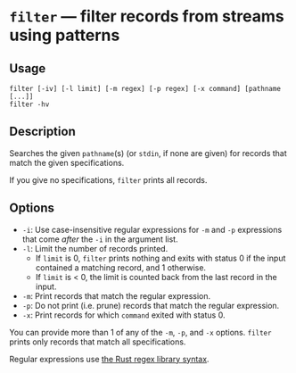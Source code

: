 # `filter` — filter records from streams using patterns

## Usage

```
filter [-iv] [-l limit] [-m regex] [-p regex] [-x command] [pathname [...]]
filter -hv
```

## Description

Searches the given `pathname`(s) (or `stdin`, if none are given) for records
that match the given specifications.

If you give no specifications, `filter` prints all records.

## Options

* `-i`: Use case-insensitive regular expressions for `-m` and `-p` expressions
  that come *after* the `-i` in the argument list.
* `-l`: Limit the number of records printed.
  * If `limit` is 0, `filter` prints nothing and exits with status 0 if the
    input contained a matching record, and 1 otherwise.
  * If `limit` is < 0, the limit is counted back from the last record in the
    input.
* `-m`: Print records that match the regular expression.
* `-p`: Do not print (i.e. prune) records that match the regular expression.
* `-x`: Print records for which `command` exited with status 0.

You can provide more than 1 of any of the `-m`, `-p`, and `-x` options. `filter`
prints only records that match all specifications.

Regular expressions use [the Rust regex library
syntax](https://docs.rs/regex/latest/regex/).

